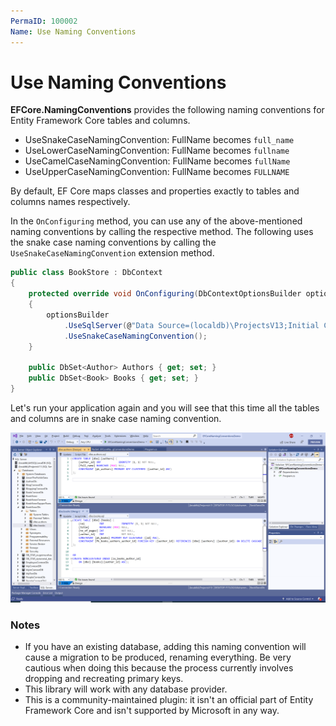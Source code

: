 ```yaml
---
PermaID: 100002
Name: Use Naming Conventions
---
```


# Use Naming Conventions

**EFCore.NamingConventions** provides the following naming conventions for Entity Framework Core tables and columns.

 - UseSnakeCaseNamingConvention: FullName becomes `full_name`
 - UseLowerCaseNamingConvention: FullName becomes `fullname`
 - UseCamelCaseNamingConvention: FullName becomes `fullName`
 - UseUpperCaseNamingConvention: FullName becomes `FULLNAME`

By default, EF Core maps classes and properties exactly to tables and columns names respectively. 

In the `OnConfiguring` method, you can use any of the above-mentioned naming conventions by calling the respective method. The following uses the snake case naming conventions by calling the `UseSnakeCaseNamingConvention` extension method. 

```csharp
public class BookStore : DbContext
{
    protected override void OnConfiguring(DbContextOptionsBuilder optionsBuilder)
    {
        optionsBuilder
            .UseSqlServer(@"Data Source=(localdb)\ProjectsV13;Initial Catalog=BookStoreDb;")
            .UseSnakeCaseNamingConvention();
    }

    public DbSet<Author> Authors { get; set; }
    public DbSet<Book> Books { get; set; }
}
```

Let's run your application again and you will see that this time all the tables and columns are in snake case naming convention.

<img src="images/database-2.png" alt="Database created">

### Notes

 - If you have an existing database, adding this naming convention will cause a migration to be produced, renaming everything. Be very cautious when doing this because the process currently involves dropping and recreating primary keys.
 - This library will work with any database provider.
 - This is a community-maintained plugin: it isn't an official part of Entity Framework Core and isn't supported by Microsoft in any way.
